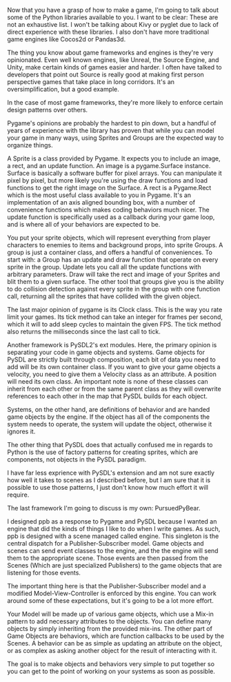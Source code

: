 Now that you have a grasp of how to make a game, I'm going to talk about some
of the Python libraries available to you. I want to be clear: These are not an
exhaustive list. I won't be talking about Kivy or pyglet due to lack of direct 
experience with these libraries. I also don't have more traditional game 
engines like Cocos2d or Pandas3d.

The thing you know about game frameworks and engines is they're very
opinionated. Even well known engines, like Unreal, the Source Engine, and 
Unity, make certain kinds of games easier and harder. I often have talked to 
developers that point out Source is really good at making first person 
perspective games that take place in long corridors. It's an 
oversimplification, but a good example.

In the case of most game frameworks, they're more likely to enforce certain
design patterns over others.

Pygame's opinions are probably the hardest to pin down, but a handful of years 
of experience with the library has proven that while you can model your game in
many ways, using Sprites and Groups are the expected way to organize things.

A Sprite is a class provided by Pygame. It expects you to
include an image, a rect, and an update function. An image is a pygame.Surface
instance. Surface is basically a software buffer for pixel arrays. You can 
manipulate it pixel by pixel, but more likely you're using the draw functions 
and load functions to get the right image on the Surface. A rect is a 
Pygame.Rect which is the most useful class available to you in Pygame. It's an 
implementation of an axis aligned bounding box, with a number of convenience 
functions which makes coding behaviors much nicer. The update function is 
specifically used as a callback during your game loop, and is where all of your
behaviors are expected to be.

You put your sprite objects, which will represent everything from player 
characters to enemies to items and background props, into sprite Groups. A 
group is just a container class, and offers a handful of conveniences. To start 
with: a Group has an update and draw function that operate on every sprite in 
the group. Update lets you call all the update functions with arbitrary 
parameters. Draw will take the rect and image of your Sprites and blit them to
a given surface. The other tool that groups give you is the ability to do 
collision detection against every sprite in the group with one function call, 
returning all the sprites that have collided with the given object.

The last major opinion of pygame is its Clock class. This is the way you rate 
limit your games. Its tick method can take an integer for frames per second, 
which it will to add sleep cycles to maintain the given FPS. The tick method 
also returns the milliseconds since the last call to tick.

Another framework is PySDL2's ext modules. Here, the primary opinion is 
separating your code in game objects and systems. Game objects for PySDL are 
strictly built through composition, each bit of data you need to add will be 
its own container class. If you want to give your game objects a velocity, you 
need to give them a Velocity class as an attribute. A position will need its
own class. An important note is none of these classes can inherit from each 
other or from the same parent class as they will overwrite references to each 
other in the map that PySDL builds for each object.

Systems, on the other hand, are definitions of behavior and are handed game 
objects by the engine. If the object has all of the components the system needs
to operate, the system will update the object, otherwise it ignores it.

The other thing that PySDL does that actually confused me in regards to Python 
is the use of factory patterns for creating sprites, which are components, not 
objects in the PySDL paradigm.

I have far less exprience with PySDL's extension and am not sure exactly how 
well it takes to scenes as I described before, but I am sure that it is 
possible to use those patterns, I just don't know how much effort it will 
require.

The last framework I'm going to discuss is my own: PursuedPyBear.

I designed ppb as a response to Pygame and PySDL because I wanted an engine 
that did the kinds of things I like to do when I write games. As such, ppb is 
designed with a scene managed called engine. This singleton is the central 
dispatch for a Publisher-Subscriber model. Game objects and scenes can send 
event classes to the engine, and the the engine will send them to the 
appropriate scene. Those events are then passed from the Scenes (Which are just 
specialized Publishers) to the game objects that are listening for those
events.

The important thing here is that the Publisher-Subscriber model and a modified
Model-View-Controller is enforced by this engine. You can work around some of
these expectations, but it's going to be a lot more effort.

Your Model will be made up of various game objects, which use a Mix-in pattern
to add necessary attributes to the objects. You can define many objects by 
simply inheriting from the provided mix-ins. The other part of Game Objects are
behaviors, which are function callbacks to be used by the Scenes. A behavior 
can be as simple as updating an attribute on the object, or as complex as 
asking another object for the result of interacting with it.

The goal is to make objects and behaviors very simple to put together so you 
can get to the point of working on your systems as soon as possible.